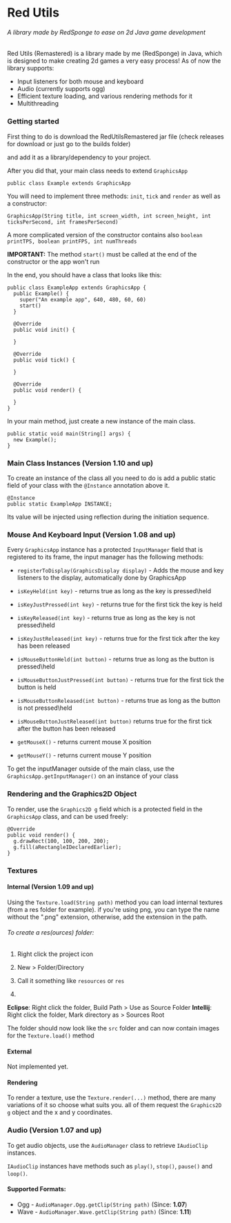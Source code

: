 # Red Utils
###### A library made by RedSponge to ease on 2d Java game development

Red Utils (Remastered) is a library made by me (RedSponge) in Java, which is designed to make creating 2d games a very easy process!
As of now the library supports:

* Input listeners for both mouse and keyboard
* Audio (currently supports ogg)
* Efficient texture loading, and various rendering methods for it
* Multithreading

### Getting started
First thing to do is download the RedUtilsRemastered jar file (check releases for download or just go to the builds folder)

and add it as a library/dependency to your project.

After you did that, your main class needs to extend `GraphicsApp`

```
public class Example extends GraphicsApp
```

You will need to implement three methods: `init`, `tick` and `render` as well as a constructor:
```
GraphicsApp(String title, int screen_width, int screen_height, int ticksPerSecond, int framesPerSecond)
```
A more complicated version of the constructor contains also `boolean printTPS, boolean printFPS, int numThreads`

**IMPORTANT:** The method `start()` must be called at the end of the constructor or the app won't run

In the end, you should have a class that looks like this:
```
public class ExampleApp extends GraphicsApp {
  public Example() {
    super("An example app", 640, 480, 60, 60)  
    start()
  }
  
  @Override
  public void init() {
  
  }
  
  @Override
  public void tick() {
  
  }
  
  @Override
  public void render() {
  
  }
}
```

In your main method, just create a new instance of the main class.
```
public static void main(String[] args) {
  new Example();
}
```

### Main Class Instances (Version 1.10 and up)

To create an instance of the class all you need to do is add a public static field of your class with the `@Instance` annotation above it.
```
@Instance
public static ExampleApp INSTANCE;
```
Its value will be injected using reflection during the initiation sequence.

### Mouse And Keyboard Input (Version 1.08 and up)

Every `GraphicsApp` instance has a protected `InputManager` field that is registered to its frame, the input manager has the following methods:

*  `registerToDisplay(GraphicsDisplay display)` - Adds the mouse and key listeners to the display, automatically done by GraphicsApp
  
*  `isKeyHeld(int key)` - returns true as long as the key is pressed\held
*  `isKeyJustPressed(int key)` - returns true for the first tick the key is held
*  `isKeyReleased(int key)` - returns true as long as the key is not pressed\held
*  `isKeyJustReleased(int key)` - returns true for the first tick after the key has been released
  
*  `isMouseButtonHeld(int button)` - returns true as long as the button is pressed\held
*  `isMouseButtonJustPressed(int button)` - returns true for the first tick the button is held
*  `isMouseButtonReleased(int button)` - returns true as long as the button is not pressed\held
*  `isMouseButtonJustReleased(int button)` returns true for the first tick after the button has been released
  
*  `getMouseX()` - returns current mouse X position
*  `getMouseY()` - returns current mouse Y position

To get the inputManager outside of the main class, use the `GraphicsApp.getInputManager()` on an instance of your class

### Rendering and the Graphics2D Object
To render, use the `Graphics2D g` field which is a protected field in the `GraphicsApp` class, and can be used freely:
```
@Override
public void render() {
  g.drawRect(100, 100, 200, 200);
  g.fill(aRectangleIDeclaredEarlier);
}
```

### Textures

#### Internal (Version 1.09 and up)
Using the `Texture.load(String path)` method you can load internal textures (from a res folder for example). if you're using png, you can type the name without the ".png" extension, otherwise, add the extension in the path.

###### To create a res(ources) folder:

1. Right click the project icon
2. New > Folder/Directory
3. Call it something like `resources` or `res`

4. 
**Eclipse**: Right click the folder, Build Path > Use as Source Folder
**Intellij**: Right click the folder, Mark directory as > Sources Root

The folder should now look like the `src` folder and can now contain images for the `Texture.load()` method

#### External
Not implemented yet.

#### Rendering
To render a texture, use the `Texture.render(...)` method, there are many variations of it so choose what suits you. all of them request the `Graphics2D g` object and the x and y coordinates.

### Audio (Version 1.07 and up)
To get audio objects, use the  `AudioManager` class to retrieve `IAudioClip` instances.

`IAudioClip` instances have methods such as `play()`, `stop()`, `pause()` and `loop()`.

#### Supported Formats:
* Ogg - `AudioManager.Ogg.getClip(String path)` (Since: **1.07**)
* Wave - `AudioManager.Wave.getClip(String path)` (Since: **1.11**)
